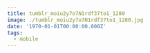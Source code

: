 ```yaml
---
title: tumblr_moiu2y7o7N1rdf37to1_1280
image: ./tumblr_moiu2y7o7N1rdf37to1_1280.jpg
date: '1970-01-01T00:00:00.000Z'
tags:
  - mobile
---
```


